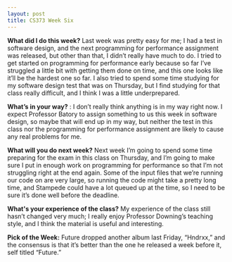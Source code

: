 ```yaml
---
layout: post
title: CS373 Week Six
---
```


__What did I do this week?__ Last week was pretty easy for me; I had a test in software design, and the next programming for performance assignment was released, but other than that, I didn’t really have much to do. I tried to get started on programming for performance early because so far I’ve struggled a little bit with getting them done on time, and this one looks like it’ll be the hardest one so far. I also tried to spend some time studying for my software design test that was on Thursday, but I find studying for that class really difficult, and I think I was a little underprepared.

__What’s in your way?__ : I don’t really think anything is in my way right now. I expect Professor Batory to assign something to us this week in software design, so maybe that will end up in my way, but neither the test in this class nor the programming for performance assignment are likely to cause any real problems for me.

__What will you do next week?__ Next week I’m going to spend some time preparing for the exam in this class on Thursday, and I’m going to make sure I put in enough work on programming for performance so that I’m not struggling right at the end again. Some of the input files that we’re running our code on are very large, so running the code might take a pretty long time, and Stampede could have a lot queued up at the time, so I need to be sure it’s done well before the deadline.

__What's your experience of the class?__ My experience of the class still hasn’t changed very much; I really enjoy Professor Downing’s teaching style, and I think the material is useful and interesting.

__Pick of the Week:__ Future dropped another album last Friday, “Hndrxx,” and the consensus is that it’s better than the one he released a week before it, self titled “Future.”
